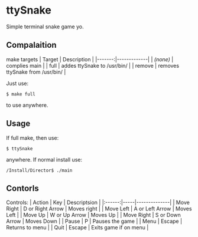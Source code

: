 # ttySnake

Simple terminal snake game yo.

## Compalaition

make targets
| Target | Description |
|-------:|-------------|
| _(none)_ | complies main |
| full | addes ttySnake to /usr/bin/ |
| remove | removes ttySnake from /usr/bin/ |


Just use:
```
$ make full
```
to use anywhere.

## Usage

If full make, then use:
```
$ ttySnake
```
anywhere. If normal install use:
```
/Install/Director$ ./main
```

## Contorls

Controls:
| Action | Key | Descriptsion |
|:------:|-----|--------------|
| Move Right | D or Right Arrow | Moves right |
| Move Left | A or Left Arrow | Moves Left |
| Move Up | W or Up Arrow | Moves Up |
| Move Right | S or Down Arrow | Moves Down |
| Pause | P | Pauses the game |
| Menu | Escape | Returns to menu |
| Quit | Escape | Exits game if on menu |


